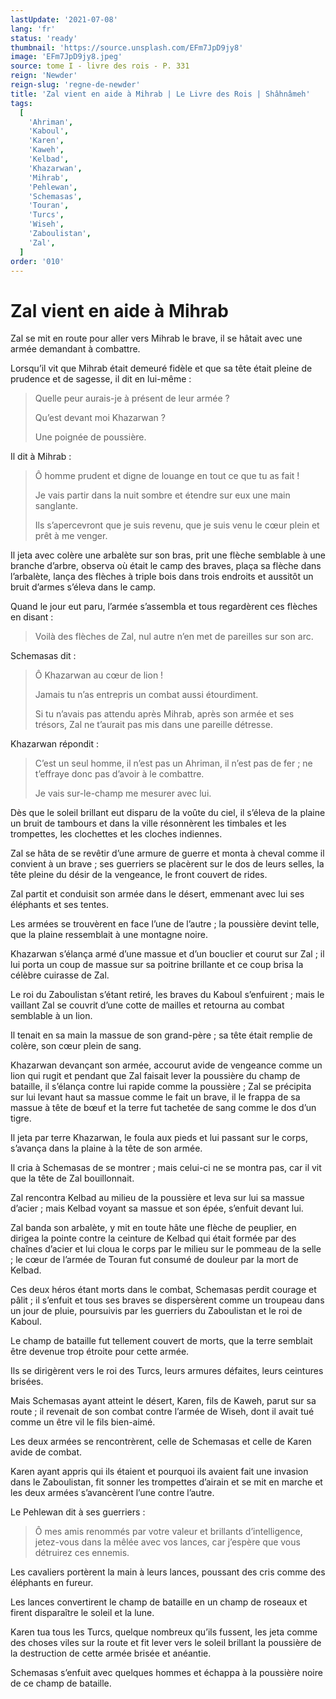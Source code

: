 ```yaml
---
lastUpdate: '2021-07-08'
lang: 'fr'
status: 'ready'
thumbnail: 'https://source.unsplash.com/EFm7JpD9jy8'
image: 'EFm7JpD9jy8.jpeg'
source: tome I - livre des rois - P. 331
reign: 'Newder'
reign-slug: 'regne-de-newder'
title: 'Zal vient en aide à Mihrab | Le Livre des Rois | Shâhnâmeh'
tags:
  [
    'Ahriman',
    'Kaboul',
    'Karen',
    'Kaweh',
    'Kelbad',
    'Khazarwan',
    'Mihrab',
    'Pehlewan',
    'Schemasas',
    'Touran',
    'Turcs',
    'Wiseh',
    'Zaboulistan',
    'Zal',
  ]
order: '010'
---
```


<!-- LTeX: language=fr -->

# Zal vient en aide à Mihrab

Zal se mit en route pour aller vers Mihrab le brave, il se hâtait avec une armée demandant à combattre.

Lorsqu’il vit que Mihrab était demeuré fidèle et que sa tête était pleine de prudence et de sagesse, il dit en lui-même :

> Quelle peur aurais-je à présent de leur armée ?
>
> Qu’est devant moi Khazarwan ?
>
> Une poignée de poussière.

Il dit à Mihrab :

> Ô homme prudent et digne de louange en tout ce que tu as fait !
>
> Je vais partir dans la nuit sombre et étendre sur eux une main sanglante.
>
> Ils s’apercevront que je suis revenu, que je suis venu le cœur plein et prêt à me venger.

Il jeta avec colère une arbalète sur son bras, prit une flèche semblable à une branche d’arbre, observa où était le camp des braves, plaça sa flèche dans l’arbalète, lança des flèches à triple bois dans trois endroits et aussitôt un bruit d’armes s’éleva dans le camp.

Quand le jour eut paru, l’armée s’assembla et tous regardèrent ces flèches en disant :

> Voilà des flèches de Zal, nul autre n’en met de pareilles sur son arc.

Schemasas dit :

> Ô Khazarwan au cœur de lion !
>
> Jamais tu n’as entrepris un combat aussi étourdiment.
>
> Si tu n’avais pas attendu après Mihrab, après son armée et ses trésors, Zal ne t’aurait pas mis dans une pareille détresse.

Khazarwan répondit :

> C’est un seul homme, il n’est pas un Ahriman, il n’est pas de fer ; ne t’effraye donc pas d’avoir à le combattre.
>
> Je vais sur-le-champ me mesurer avec lui.

Dès que le soleil brillant eut disparu de la voûte du ciel, il s’éleva de la plaine un bruit de tambours et dans la ville résonnèrent les timbales et les trompettes, les clochettes et les cloches indiennes.

Zal se hâta de se revêtir d’une armure de guerre et monta à cheval comme il convient à un brave ; ses guerriers se placèrent sur le dos de leurs selles, la tête pleine du désir de la vengeance, le front couvert de rides.

Zal partit et conduisit son armée dans le désert, emmenant avec lui ses éléphants et ses tentes.

Les armées se trouvèrent en face l’une de l’autre ; la poussière devint telle, que la plaine ressemblait à une montagne noire.

Khazarwan s’élança armé d’une massue et d’un bouclier et courut sur Zal ; il lui porta un coup de massue sur sa poitrine brillante et ce coup brisa la célèbre cuirasse de Zal.

Le roi du Zaboulistan s’étant retiré, les braves du Kaboul s’enfuirent ; mais le vaillant Zal se couvrit d’une cotte de mailles et retourna au combat semblable à un lion.

Il tenait en sa main la massue de son grand-père ; sa tête était remplie de colère, son cœur plein de sang.

Khazarwan devançant son armée, accourut avide de vengeance comme un lion qui rugit et pendant que Zal faisait lever la poussière du champ de bataille, il s’élança contre lui rapide comme la poussière ; Zal se précipita sur lui levant haut sa massue comme le fait un brave, il le frappa de sa massue à tête de bœuf et la terre fut tachetée de sang comme le dos d’un tigre.

Il jeta par terre Khazarwan, le foula aux pieds et lui passant sur le corps, s’avança dans la plaine à la tête de son armée.

Il cria à Schemasas de se montrer ; mais celui-ci ne se montra pas, car il vit que la tête de Zal bouillonnait.

Zal rencontra Kelbad au milieu de la poussière et leva sur lui sa massue d’acier ; mais Kelbad voyant sa massue et son épée, s’enfuit devant lui.

Zal banda son arbalète, y mit en toute hâte une flèche de peuplier, en dirigea la pointe contre la ceinture de Kelbad qui était formée par des chaînes d’acier et lui cloua le corps par le milieu sur le pommeau de la selle ; le cœur de l’armée de Touran fut consumé de douleur par la mort de Kelbad.

Ces deux héros étant morts dans le combat, Schemasas perdit courage et pâlit ; il s’enfuit et tous ses braves se dispersèrent comme un troupeau dans un jour de pluie, poursuivis par les guerriers du Zaboulistan et le roi de Kaboul.

Le champ de bataille fut tellement couvert de morts, que la terre semblait être devenue trop étroite pour cette armée.

Ils se dirigèrent vers le roi des Turcs, leurs armures défaites, leurs ceintures brisées.

Mais Schemasas ayant atteint le désert, Karen, fils de Kaweh, parut sur sa route ; il revenait de son combat contre l’armée de Wiseh, dont il avait tué comme un être vil le fils bien-aimé.

Les deux armées se rencontrèrent, celle de Schemasas et celle de Karen avide de combat.

Karen ayant appris qui ils étaient et pourquoi ils avaient fait une invasion dans le Zaboulistan, fit sonner les trompettes d’airain et se mit en marche et les deux armées s’avancèrent l’une contre l’autre.

Le Pehlewan dit à ses guerriers :

> Ô mes amis renommés par votre valeur et brillants d’intelligence, jetez-vous dans la mêlée avec vos lances, car j’espère que vous détruirez ces ennemis.

Les cavaliers portèrent la main à leurs lances, poussant des cris comme des éléphants en fureur.

Les lances convertirent le champ de bataille en un champ de roseaux et firent disparaître le soleil et la lune.

Karen tua tous les Turcs, quelque nombreux qu’ils fussent, les jeta comme des choses viles sur la route et fit lever vers le soleil brillant la poussière de la destruction de cette armée brisée et anéantie.

Schemasas s’enfuit avec quelques hommes et échappa à la poussière noire de ce champ de bataille.
